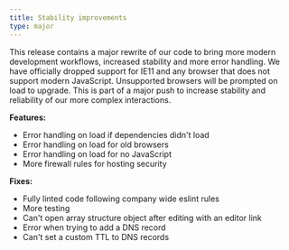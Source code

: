 ```yaml
---
title: Stability improvements
type: major
---
```


This release contains a major rewrite of our code to bring more modern development workflows, increased stability and more error handling. We have officially dropped support for IE11 and any browser that does not support modern JavaScript. Unsupported browsers will be prompted on load to upgrade. This is part of a major push to increase stability and reliability of our more complex interactions.

**Features:**

* Error handling on load if dependencies didn't load
* Error handling on load for old browsers
* Error handling on load for no JavaScript
* More firewall rules for hosting security

**Fixes:**

* Fully linted code following company wide eslint rules
* More testing
* Can't open array structure object after editing with an editor link
* Error when trying to add a DNS record
* Can't set a custom TTL to DNS records